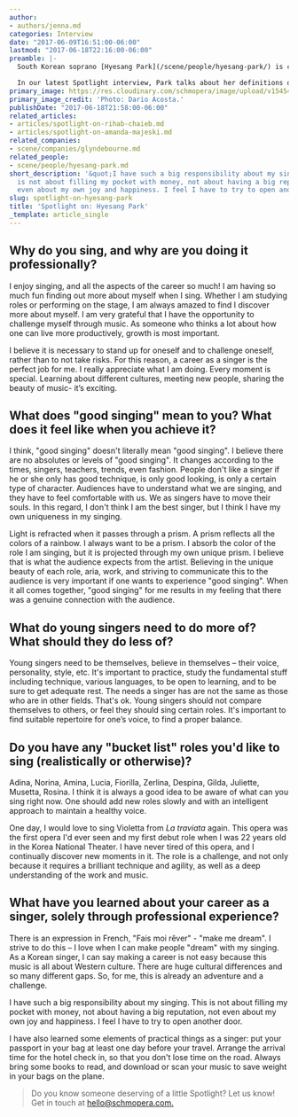 ```yaml
---
author:
- authors/jenna.md
categories: Interview
date: "2017-06-09T16:51:00-06:00"
lastmod: "2017-06-18T22:16:00-06:00"
preamble: |-
  South Korean soprano [Hyesang Park](/scene/people/hyesang-park/) is currently in Lewes, UK, making her debut at the [Glyndebourne Festival](/scene/companies/glyndebourne/) as Najade in [Ariadne auf Naxos](http://www.glyndebourne.com/tickets-and-whats-on/events/2017/ariadne-auf-naxos/), running June 25 to July 27. Winner the 2016 Gerda Lissner Foundation International Competition and the 2015 Operalia Competition Zarzuela Prize, Park is a current member of the Metropolitan Opera's Lindemann Young Artist Development Programme.

  In our latest Spotlight interview, Park talks about her definitions of a well-rounded performer, and offers some of her own singer-friendly travel tips.
primary_image: https://res.cloudinary.com/schmopera/image/upload/v1545409169/media/webhook-uploads/1497048784270/2017-06-09---HYESANG_PARK_pc_Dario_Acosta.jpg.jpg
primary_image_credit: 'Photo: Dario Acosta.'
publishDate: "2017-06-18T21:58:00-06:00"
related_articles:
- articles/spotlight-on-rihab-chaieb.md
- articles/spotlight-on-amanda-majeski.md
related_companies:
- scene/companies/glyndebourne.md
related_people:
- scene/people/hyesang-park.md
short_description: '&quot;I have such a big responsibility about my singing. This
  is not about filling my pocket with money, not about having a big reputation, not
  even about my own joy and happiness. I feel I have to try to open another door.&quot;'
slug: spotlight-on-hyesang-park
title: 'Spotlight on: Hyesang Park'
_template: article_single
---
```


## Why do you sing, and why are you doing it professionally?

I enjoy singing, and all the aspects of the career so much! I am having so much fun finding out more about myself when I sing. Whether I am studying roles or performing on the stage, I am always amazed to find I discover more about myself. I am very grateful that I have the opportunity to challenge myself through music. As someone who thinks a lot about how one can live more productively, growth is most important. 

I believe it is necessary to stand up for oneself and to challenge oneself, rather than to not take risks. For this reason, a career as a singer is the perfect job for me. I really appreciate what I am doing. Every moment is special. Learning about different cultures, meeting new people, sharing the beauty of music- it’s exciting.

## What does "good singing" mean to you? What does it feel like when you achieve it?

I think, "good singing" doesn't literally mean "good singing". I believe there are no absolutes or levels of "good singing". It changes according to the times, singers, teachers, trends, even fashion. People don't like a singer if he or she only has good technique, is only good looking, is only a certain type of character. Audiences have to understand what we are singing, and they have to feel comfortable with us. We as singers have to move their souls. In this regard, I don't think I am the best singer, but I think I have my own uniqueness in my singing.

Light is refracted when it passes through a prism. A prism reflects all the colors of a rainbow. I always want to be a prism. I absorb the color of the role I am singing, but it is projected through my own unique prism. I believe that is what the audience expects from the artist. Believing in the unique beauty of each role, aria, work, and striving to communicate this to the audience is very important if one wants to experience "good singing". When it all comes together, "good singing" for me results in my feeling that there was a genuine connection with the audience.

## What do young singers need to do more of? What should they do less of?

Young singers need to be themselves, believe in themselves – their voice, personality, style, etc. It's important to practice, study the fundamental stuff including technique, various languages, to be open to learning, and to be sure to get adequate rest. The needs a singer has are not the same as those who are in other fields. That's ok. Young singers should not compare themselves to others, or feel they should sing certain roles. It's important to find suitable repertoire for one’s voice, to find a proper balance.

## Do you have any "bucket list" roles you'd like to sing (realistically or otherwise)?

Adina, Norina, Amina, Lucia, Fiorilla, Zerlina, Despina, Gilda, Juliette, Musetta, Rosina. I think it is always a good idea to be aware of what can you sing right now. One should add new roles slowly and with an intelligent approach to maintain a healthy voice. 

One day, I would love to sing Violetta from *La traviata* again. This opera was the first opera I'd ever seen and my first debut role when I was 22 years old in the Korea National Theater. I have never tired of this opera, and I continually discover new moments in it. The role is a challenge, and not only because it requires a brilliant technique and agility, as well as a deep understanding of the work and music.

## What have you learned about your career as a singer, solely through professional experience?

There is an expression in French, "Fais moi rêver" - "make me dream". I strive to do this – I love when I can make people "dream" with my singing. As a Korean singer, I can say making a career is not easy because this music is all about Western culture. There are huge cultural differences and so many different gaps. So, for me, this is already an adventure and a challenge. 

I have such a big responsibility about my singing. This is not about filling my pocket with money, not about having a big reputation, not even about my own joy and happiness. I feel I have to try to open another door.

I have also learned some elements of practical things as a singer: put your passport in your bag at least one day before your travel. Arrange the arrival time for the hotel check in, so that you don't lose time on the road. Always bring some books to read, and download or scan your music to save weight in your bags on the plane.

>Do you know someone deserving of a little Spotlight? Let us know! Get in touch at [hello@schmopera.com.](mailto:hello@schmopera.com)
